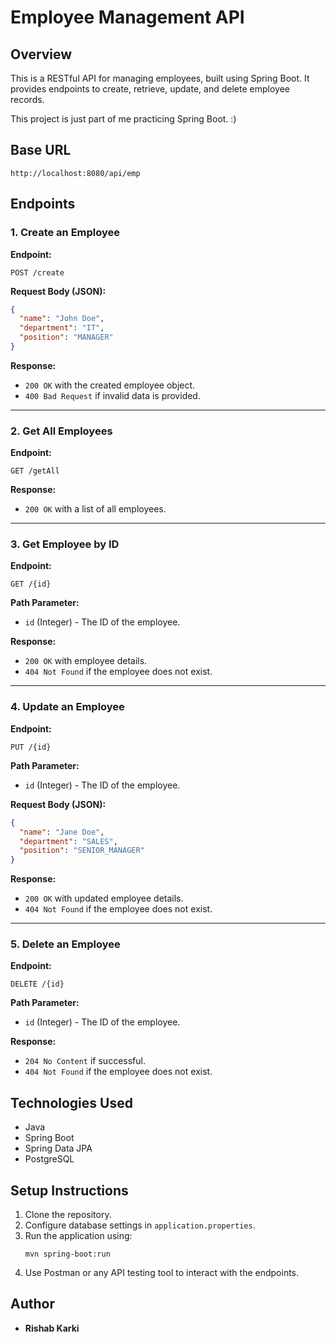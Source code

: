# Employee Management API

## Overview
This is a RESTful API for managing employees, built using Spring Boot. It provides endpoints to create, retrieve, update, and delete employee records.

This project is just part of me practicing Spring Boot. :)

## Base URL
```
http://localhost:8080/api/emp
```

## Endpoints

### 1. Create an Employee
**Endpoint:**
```
POST /create
```
**Request Body (JSON):**
```json
{
  "name": "John Doe",
  "department": "IT",
  "position": "MANAGER"
}
```
**Response:**
- `200 OK` with the created employee object.
- `400 Bad Request` if invalid data is provided.

---
### 2. Get All Employees
**Endpoint:**
```
GET /getAll
```
**Response:**
- `200 OK` with a list of all employees.

---
### 3. Get Employee by ID
**Endpoint:**
```
GET /{id}
```
**Path Parameter:**
- `id` (Integer) - The ID of the employee.

**Response:**
- `200 OK` with employee details.
- `404 Not Found` if the employee does not exist.

---
### 4. Update an Employee
**Endpoint:**
```
PUT /{id}
```
**Path Parameter:**
- `id` (Integer) - The ID of the employee.

**Request Body (JSON):**
```json
{
  "name": "Jane Doe",
  "department": "SALES",
  "position": "SENIOR_MANAGER"
}
```
**Response:**
- `200 OK` with updated employee details.
- `404 Not Found` if the employee does not exist.

---
### 5. Delete an Employee
**Endpoint:**
```
DELETE /{id}
```
**Path Parameter:**
- `id` (Integer) - The ID of the employee.

**Response:**
- `204 No Content` if successful.
- `404 Not Found` if the employee does not exist.

## Technologies Used
- Java
- Spring Boot
- Spring Data JPA
- PostgreSQL

## Setup Instructions
1. Clone the repository.
2. Configure database settings in `application.properties`.
3. Run the application using:
   ```
   mvn spring-boot:run
   ```
4. Use Postman or any API testing tool to interact with the endpoints.

## Author
- **Rishab Karki**
